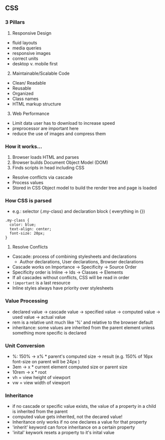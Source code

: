 ## CSS

### 3 Pillars
1. Responsive Design
  - fluid layouts
  - media queries
  - responsive images
  - correct units
  - desktop v. mobile first
2. Maintainable/Scalable Code
  - Clean/ Readable
  - Reusable
  - Organized
  - Class names
  - HTML markup structure
3. Web Performance
  - Limit data user has to download to increase speed
  - preprocessor are important here
  - reduce the use of images and compress them

### How it works...
1. Browser loads HTML and parses
2. Browser builds Document Object Model (DOM)
3. Finds scripts in head including CSS
  - Resolve conflicts via cascade
  - Process values
  - Stored in CSS Object model to build the render tree and page is loaded

### How CSS is parsed
- e.g.: selector (.my-class) and declaration block ( everything in {})
```
.my-class {
  color: blue;
  text-align: center;
  font-size: 20px;
}
```  
1. Resolve Conflicts
  - Cascade: process of combining stylesheets and declarations
    - Author declarations, User declarations, Browser declarations
  - Cascade works on Importance -> Specificity -> Source Order  
  - Specificity order is Inline -> Ids -> Classes -> Elements
  - If all cascades without conflicts, CSS will be read in order
  - ```!important``` is a last resource
  - Inline styles always have priority over stylesheets

### Value Processing
  - declared value -> cascade value -> specified value -> computed value -> used value -> actual value   
  - rem is a relative unit much like '%' and relative to the browser default
  - inheritance: some values are inherited from the parent element unless something more specific is declared

### Unit Conversion
  - %: 150% -> x% * parent's computed size -> result (e.g. 150% of 16px font-size on parent will be 24px )
  - 3em -> x * current element computed size or parent size
  - 10rem -> x * root
  - vh = view height of viewport
  - vw = view width of viewport

### Inheritance
  - if no cascade or specific value exists, the value of a property in a child is inherited from the parent
  - computed value gets inherited, not the decared value!
  - Inheritance only works if no one declares a value for that property
  - 'inherit' keyword can force inheritance on a certain property
  - 'inital' keywork resets a property to it's inital value 
